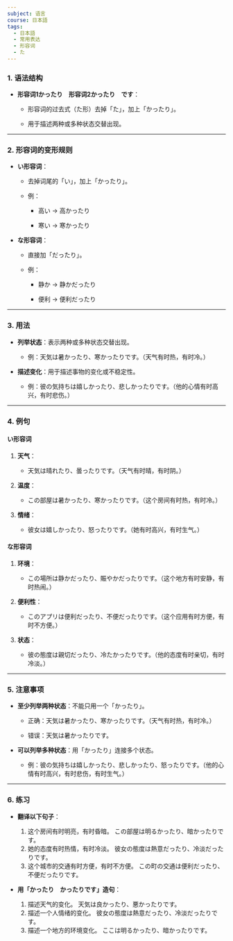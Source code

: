 ```yaml
---
subject: 语言
course: 日本語
tags:
  - 日本語
  - 常用表达
  - 形容词
  - た
---
```

### 1. **语法结构**

- **形容词1かったり　形容词2かったり　です**：
    
    - 形容词的过去式（た形）去掉「た」，加上「かったり」。
        
    - 用于描述两种或多种状态交替出现。
        

---

### 2. **形容词的变形规则**

- **い形容词**：
    
    - 去掉词尾的「い」，加上「かったり」。
        
    - 例：
        
        - 高い → 高かったり
            
        - 寒い → 寒かったり
            
- **な形容词**：
    
    - 直接加「だったり」。
        
    - 例：
        
        - 静か → 静かだったり
            
        - 便利 → 便利だったり
            

---

### 3. **用法**

- **列举状态**：表示两种或多种状态交替出现。
    
    - 例：天気は暑かったり、寒かったりです。（天气有时热，有时冷。）
        
- **描述变化**：用于描述事物的变化或不稳定性。
    
    - 例：彼の気持ちは嬉しかったり、悲しかったりです。（他的心情有时高兴，有时悲伤。）
        

---

### 4. **例句**

#### い形容词

1. **天气**：
    
    - 天気は晴れたり、曇ったりです。（天气有时晴，有时阴。）
        
2. **温度**：
    
    - この部屋は暑かったり、寒かったりです。（这个房间有时热，有时冷。）
        
3. **情绪**：
    
    - 彼女は嬉しかったり、怒ったりです。（她有时高兴，有时生气。）
        

#### な形容词

1. **环境**：
    
    - この場所は静かだったり、賑やかだったりです。（这个地方有时安静，有时热闹。）
        
2. **便利性**：
    
    - このアプリは便利だったり、不便だったりです。（这个应用有时方便，有时不方便。）
        
3. **状态**：
    
    - 彼の態度は親切だったり、冷たかったりです。（他的态度有时亲切，有时冷淡。）
        

---

### 5. **注意事项**

- **至少列举两种状态**：不能只用一个「かったり」。
    
    - 正确：天気は暑かったり、寒かったりです。（天气有时热，有时冷。）
        
    - 错误：天気は暑かったりです。
        
- **可以列举多种状态**：用「かったり」连接多个状态。
    
    - 例：彼の気持ちは嬉しかったり、悲しかったり、怒ったりです。（他的心情有时高兴，有时悲伤，有时生气。）
        

---

### 6. **练习**

- **翻译以下句子**：
    
    1. 这个房间有时明亮，有时昏暗。
        この部屋は明るかったり、暗かったりです。
    2. 她的态度有时热情，有时冷淡。
        彼女の態度は熱意だったり、冷淡だったりです。
    3. 这个城市的交通有时方便，有时不方便。
		この町の交通は便利だったり、不便だったりです。
- **用「かったり　かったりです」造句**：
    
    1. 描述天气的变化。
        天気は良かったり、悪かったりです。
    2. 描述一个人情绪的变化。
        彼女の態度は熱意だったり、冷淡だったりです。
    3. 描述一个地方的环境变化。
		ここは明るかったり、暗かったりです。